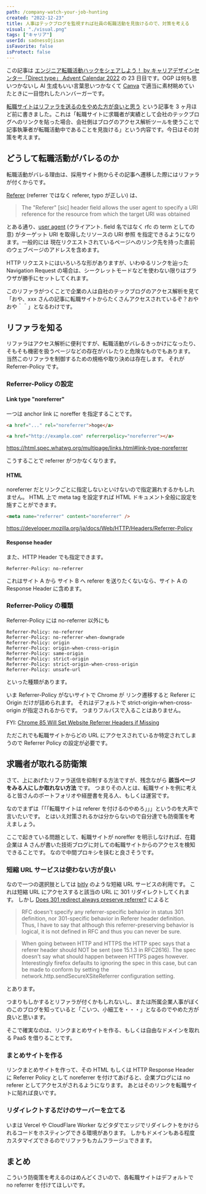 ```yaml
---
path: /company-watch-your-job-hunting
created: "2022-12-23"
title: 人事はテックブログを監視すれば社員の転職活動を見抜けるので、対策を考える
visual: "./visual.png"
tags: ["キャリア"]
userId: sadnessOjisan
isFavorite: false
isProtect: false
---
```


この記事は [エンジニア転職活動ハックをシェアしよう！ by キャリアデザインセンター「Direct type」 Advent Calendar 2022](https://qiita.com/advent-calendar/2022/directtype) の 23 日目です。OGP は何も思いつかないし AI 生成もいい言葉思いつかなくて [Canva](https://www.canva.com/) で適当に素材眺めていたときに一目惚れしたハンバーガーです。

[転職サイトはリファラを送るのをやめた方が良いと思う](https://blog.ojisan.io/referer-is-kowai/) という記事を 3 ヶ月ほど前に書きました。これは「転職サイトに求職者が実績として会社のテックブログへのリンクを貼った場合、会社側はブログのアクセス解析ツールを使うことで記事執筆者が転職活動中であることを見抜ける」という内容です。今日はその対策を考えます。

## どうして転職活動がバレるのか

転職活動がバレる理由は、採用サイト側からその記事へ遷移した際にはリファラが付くからです。

[Referer](https://httpwg.org/specs/rfc7231.html#header.referer) (referrer ではなく referer, typo が正しい) は、

> The "Referer" [sic] header field allows the user agent to specify a URI reference for the resource from which the target URI was obtained

とある通り、[user agent](https://httpwg.org/specs/rfc7230.html#rfc.section.2.1) (クライアント. field 名ではなく rfc の term としての意) がターゲット URI を取得したリソースの URI 参照 を指定できるようになります。一般的には 現在リクエストされているページへのリンク先を持った直前のウェブページのアドレスを含めます。

HTTP リクエストにはいろいろな形がありますが、いわゆるリンクを辿った Navigation Request の場合は、シークレットモードなどを使わない限りはブラウザが勝手にセットしてくれます。

このリファラがつくことで企業の人は自社のテックブログのアクセス解析を見て「おや、xxx さんの記事に転職サイトからたくさんアクセスされているぞ？おやおや＾＾」となるわけです。

## リファラを知る

リファラはアクセス解析に便利ですが、転職活動がバレるきっかけになったり、そもそも機密を扱うページなどの存在がバレたりと危険なものでもあります。
当然このリファラを制御するための規格や取り決めは存在します。
それが Referrer-Policy です。

### Referrer-Policy の設定

#### Link type "noreferrer"

一つは anchor link に noreffer を指定することです。

```html
<a href="..." rel="noreferrer">hoge</a>

<a href="http://example.com" referrerpolicy="noreferrer"></a>
```

https://html.spec.whatwg.org/multipage/links.html#link-type-noreferrer

こうすることで referrer がつかなくなります。

#### HTML

noreferrer だとリンクごとに指定しないといけないので指定漏れするかもしれません。
HTML 上で meta tag を設定すれば HTML ドキュメント全般に設定を施すことができます。

```html
<meta name="referrer" content="noreferrer" />
```

https://developer.mozilla.org/ja/docs/Web/HTTP/Headers/Referrer-Policy

#### Response header

また、HTTP Header でも指定できます。

```
Referrer-Policy: no-referrer
```

これはサイト A から サイト B へ referer を送りたくないなら、サイト A の Response Header に含めます。

### Referrer-Policy の種類

Referrer-Policy には no-referrer 以外にも

```
Referrer-Policy: no-referrer
Referrer-Policy: no-referrer-when-downgrade
Referrer-Policy: origin
Referrer-Policy: origin-when-cross-origin
Referrer-Policy: same-origin
Referrer-Policy: strict-origin
Referrer-Policy: strict-origin-when-cross-origin
Referrer-Policy: unsafe-url
```

といった種類があります。

いま Referrer-Policy がないサイトで Chrome が リンク遷移すると Referer に Origin だけが詰められます。
それはデフォルトで strict-origin-when-cross-origin が指定されるからです。
つまりフルパスで入ることはありません。

FYI: [Chrome 85 Will Set Website Referrer Headers if Missing](https://www.searchenginejournal.com/chrome-85-website-referrer-headers/376407/)

ただこれでも転職サイトからどの URL にアクセスされているか特定されてしまうので Referrer Policy の設定が必要です。

## 求職者が取れる防衛策

さて、上にあげたリファラ送信を抑制する方法ですが、残念ながら **該当ページをみる人にしか取れない方法** です。
つまりその人とは、転職サイトを例に考えると皆さんのポートフォリオや経歴書を見る人、もしくは運営です。

なのでまずは「「「転職サイトは referer を付けるのやめろ」」」というのを大声で言いたいです。
とはいえ対策されるかは分からないので自分達でも防衛策を考えましょう。

ここで起きている問題として、転職サイトが noreffer を明示しなければ、在籍企業は A さんが書いた技術ブログに対しての転職サイトからのアクセスを検知できることです。
なので中間プロキシを挟むと良さそうです。

### 短縮 URL サービスは使わない方が良い

なので一つの選択肢としては [bitly](https://bitly.com/) のような短縮 URL サービスの利用です。
これは短縮 URL にアクセスすると該当の URL に 301 リダイレクトしてくれます。
しかし [Does 301 redirect always preserve referrer?](https://stackoverflow.com/questions/1398277/does-301-redirect-always-preserve-referrer) によると

> RFC doesn't specify any referrer-specific behavior in status 301 definition, nor 301-specific behavior in Referer header definition. Thus, I have to say that although this referrer-preserving behavior is logical, it is not defined in RFC and thus you can never be sure.

> When going between HTTP and HTTPS the HTTP spec says that a referer header should NOT be sent (see 15.1.3 in RFC2616). The spec doesn't say what should happen between HTTPS pages however.
> Interestingly firefox defaults to ignoring the spec in this case, but can be made to conform by setting the network.http.sendSecureXSiteReferrer configuration setting.

とあります。

つまりもしかするとリファラが付くかもしれないし、または所属企業人事がぼくのこのブログを知っていると「こいつ、小細工を・・・」となるのでやめた方が良いと思います。

そこで確実なのは、リンクまとめサイトを作る、もしくは自由なドメインを取れる PaaS を借りることです。

### まとめサイトを作る

リンクまとめサイトを作って、その HTML もしくは HTTP Response Header に Referrer Policy として noreferrer を付けてあげると、企業ブログには no referer としてアクセスがされるようになります。
あとはそのリンクを転職サイトに貼れば良いです。

### リダイレクトするだけのサーバーを立てる

いまは Vercel や CloudFlare Worker などタダでエッジでリダイレクトをかけられるコードをホスティングできる環境があります。
しかもドメインもある程度カスタマイズできるのでリファラもカムフラージュできます。

## まとめ

こういう防衛策を考えるのはめんどくさいので、各転職サイトはデフォルトで no referrer を付けてほしいです。

